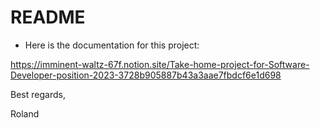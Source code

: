 # README


- Here is the documentation for this project:

https://imminent-waltz-67f.notion.site/Take-home-project-for-Software-Developer-position-2023-3728b905887b43a3aae7fbdcf6e1d698


Best regards,

Roland
